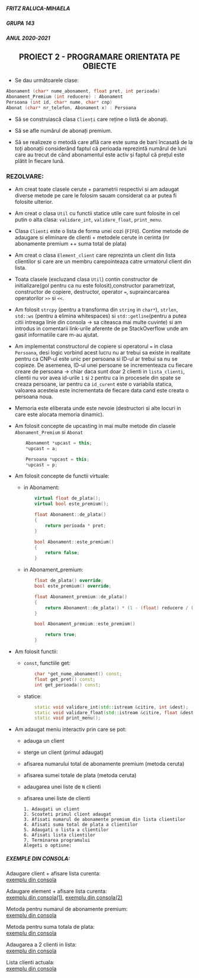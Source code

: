 ##### FRITZ RALUCA-MIHAELA 
##### GRUPA 143
##### ANUL 2020-2021
## <center> PROIECT 2 - PROGRAMARE ORIENTATA PE OBIECTE </center>

- Se dau următoarele clase:
```c++
Abonament (char* nume_abonament, float pret, int perioada)
Abonament_Premium (int reducere) : Abonament
Persoana (int id, char* nume, char* cnp)
Abonat (char* nr_telefon, Abonament x) : Persoana
```
- Să se construiască clasa `Clienți` care reține o listă de abonați. 
  
- Să se afle numărul de abonați premium. 
  
- Să se realizeze o metodă care află care este suma de bani încasată de la toți abonații considerând faptul că perioada reprezintă numărul de luni care au trecut de când abonamentul este activ și faptul că prețul este plătit în fiecare lună.

### REZOLVARE:

- Am creat toate clasele cerute + parametrii respectivi si am adaugat diverse metode pe care le folosim sauam considerat ca ar putea fi folosite ulterior.
  
- Am creat o clasa `Util` cu functii statice utile care sunt folosite in cel putin o alta clasa: `validare_int`, `validare_float`, `print_menu`.
  
- Clasa `Clienti` este o lista de forma unei cozi (`FIFO`). Contine metode de adaugare si eliminare de clienti + metodele cerute in cerinta (nr abonamente premium ++ suma total de plata)
  
- Am creat o clasa `Element_client` care reprezinta un client din lista clientilor si care are un membru carepointeaza catre urmatorul client din lista.
  
- Toata clasele (excluzand clasa `Util`) contin constructor de initializare(gol pentru ca nu este folosit),constructor parametrizat, constructor de copiere, destructor, operator `=`, supraincarcarea operatorilor `>>` si `<<`.
  
- Am folosit `strcpy` (pentru a transforma din `string` in `char*`), `strlen`, `std::ws` (pentru a elimina whitespaces) si `std::getline`(pentru a putea citii intreaga linie din consola -> sa citeasca mai multe cuvinte) si am introdus in comentarii link-urile aferente de pe StackOverflow unde am gasit informatiile care m-au ajutat.
  
- Am implementat constructorul de copiere si operatorul `=` in clasa `Persoana`, desi logic vorbind acest lucru nu ar trebui sa existe in realitate pentru ca CNP-ul este unic per persoana si ID-ul ar trebui sa nu se copieze. De asemenea, ID-ul unei persoane se incrementeaza cu fiecare creare de persoana -> chiar daca sunt doar 2 clienti in `lista_clienti`, clientii nu vor avea id-urile `1` si `2` pentru ca in procesele din spate se creaza persoane, iar pentru ca `id_curent` este o variabila statica, valoarea acesteia este incrementata de fiecare data cand este creata o persoana noua.
  
- Memoria este eliberata unde este nevoie (destructori si alte locuri in care este alocata memoria dinamic).
  
- Am folosit concepte de upcasting in mai multe metode din clasele `Abonament_Premium` si `Abonat`
    ```cpp
        Abonament *upcast = this;
        *upcast = a;
    ```
    ```cpp
        Persoana *upcast = this;
        *upcast = p;
    ```
- Am folosit concepte de functii virtuale:
  - in Abonament:
    ```cpp
        virtual float de_plata();
        virtual bool este_premium();
    ```
    ```cpp
        float Abonament::de_plata()
        {
            return perioada * pret;
        }

        bool Abonament::este_premium()
        {
            return false;
        }
    ```
  - in Abonament_premium:
    ```cpp
        float de_plata() override;
        bool este_premium() override;
    ```
    ```cpp
        float Abonament_premium::de_plata()
        {
            return Abonament::de_plata() * (1 - (float) reducere / (float) 100);
        }

        bool Abonament_premium::este_premium()

            return true;
        }
    ```
- Am folosit functii:
  - `const`, functiile get:
    ```cpp
        char *get_nume_abonament() const;
        float get_pret() const;
        int get_perioada() const;
    ```
  - statice:
    ```cpp
        static void validare_int(std::istream &citire, int &dest);
        static void validare_float(std::istream &citire, float &dest);
        static void print_menu();
    ```
- Am adaugat meniu interactiv prin care se pot:
  - adauga un client
  - sterge un client (primul adaugat)
  - afisarea numarului total de abonamente premium (metoda ceruta)
  - afisarea sumei totale de plata (metoda ceruta)
  - adaugarea unei liste de `N` clienti
  - afisarea unei liste de clienti

    ```
    1. Adaugati un client
    2. Scoateti primul client adaugat
    3. Afisati numarul de abonamente premium din lista clientilor
    4. Afisati suma total de plata a clientilor
    5. Adaugati o lista a clientilor
    6. Afisati lista clientilor
    7. Terminarea programului
    Alegeti o optiune:
    ```


##### EXEMPLE DIN CONSOLA:

Adaugare client + afisare lista curenta:  
[exemplu din consola](https://gcdnb.pbrd.co/images/Lt1J587MkRn6.png?o=1)

Adaugare element + afisare lista curenta:  
[exemplu din consola(1)](https://gcdnb.pbrd.co/images/ZaRX1Mi88Qzy.png?o=1), [exemplu din consola(2)](https://gcdnb.pbrd.co/images/rbu7ABCkvHbb.png?o=1)

Metoda pentru numarul de abonamente premium:  
[exemplu din consola](https://gcdnb.pbrd.co/images/0kKjfGpbMNvX.png?o=1)

Metoda pentru suma totala de plata:  
[exemplu din consola](https://gcdnb.pbrd.co/images/ndj2FTonNPXk.png?o=1)

Adaugarea a 2 clienti in lista:  
[exemplu din consola](https://gcdnb.pbrd.co/images/sLZ5z5RuwArL.png?o=1)

Lista clienti actuala:  
[exemplu din consola](https://gcdnb.pbrd.co/images/tAhuNmEdfLOf.png?o=1)